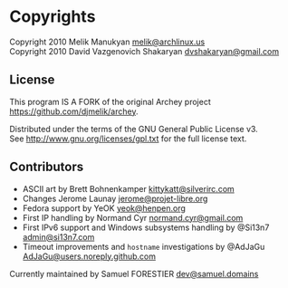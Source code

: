 # Copyrights

Copyright 2010 Melik Manukyan <melik@archlinux.us>  
Copyright 2010 David Vazgenovich Shakaryan <dvshakaryan@gmail.com>

## License

This program IS A FORK of the original Archey project <https://github.com/djmelik/archey>.

Distributed under the terms of the GNU General Public License v3.  
See <http://www.gnu.org/licenses/gpl.txt> for the full license text.

## Contributors

* ASCII art by Brett Bohnenkamper <kittykatt@silverirc.com>
* Changes Jerome Launay <jerome@projet-libre.org>
* Fedora support by YeOK <yeok@henpen.org>
* First IP handling by Normand Cyr <normand.cyr@gmail.com>
* First IPv6 support and Windows subsystems handling by @Si13n7 <admin@si13n7.com>
* Timeout improvements and `hostname` investigations by @AdJaGu <AdJaGu@users.noreply.github.com>

Currently maintained by Samuel FORESTIER <dev@samuel.domains>
